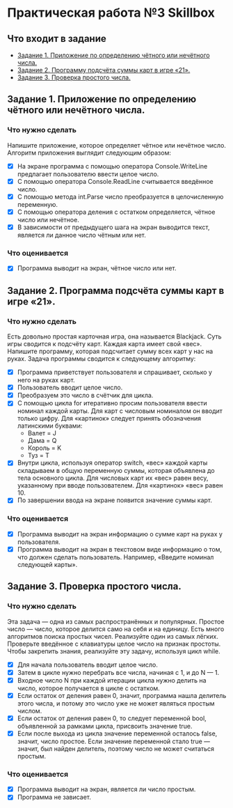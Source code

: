 # Практическая работа №3 Skillbox
## Что входит в задание
* [Задание 1. Приложение по определению чётного или нечётного числа.](#задание-1-приложение-по-определению-чётного-или-нечётного-числа)
* [Задание 2. Программу подсчёта суммы карт в игре «21».](#задание-2-программа-подсчёта-суммы-карт-в-игре-21)
* [Задание 3. Проверка простого числа.](#задание-3-проверка-простого-числа)

## Задание 1. Приложение по определению чётного или нечётного числа.
### Что нужно сделать
Напишите приложение, которое определяет чётное или нечётное число. Алгоритм приложения выглядит следующим образом:
- [x] На экране программа с помощью оператора Console.WriteLine предлагает пользователю ввести целое число.
- [x] С помощью оператора Console.ReadLine считывается введённое число.
- [x] С помощью метода int.Parse число преобразуется в целочисленную переменную.
- [x] С помощью оператора деления с остатком определяется, чётное число или нечётное.
- [x] В зависимости от предыдущего шага на экран выводится текст, является ли данное число чётным или нет.

### Что оценивается
- [x] Программа выводит на экран, чётное число или нет. 

## Задание 2. Программа подсчёта суммы карт в игре «21».
### Что нужно сделать
Есть довольно простая карточная игра, она называется Blackjack. Суть игры сводится к подсчёту карт. Каждая карта имеет свой «вес». Напишите программу, которая подсчитает сумму всех карт у нас на руках. Задача программы сводится к следующему алгоритму:

- [x] Программа приветствует пользователя и спрашивает, сколько у него на руках карт.
- [x] Пользователь вводит целое число.
- [x] Преобразуем это число в счётчик для цикла.
- [x] С помощью цикла for итеративно просим пользователя ввести номинал каждой карты. Для карт с числовым номиналом он вводит только цифру.  Для «картинок» следует принять обозначения латинскими буквами:
  * Валет = J
  * Дама = Q
  * Король = K
  * Туз = T
- [x] Внутри цикла, используя оператор switch, «вес» каждой карты складываем в общую переменную суммы, которая объявлена до тела основного цикла. Для числовых карт их «вес» равен весу, указанному при вводе пользователем. Для «картинок» «вес» равен 10.
- [x] По завершении ввода на экране появится значение суммы карт.

### Что оценивается
- [x] Программа выводит на экран информацию о сумме карт на руках у пользователя. 
- [x] Программа выводит на экран в текстовом виде информацию о том, что должен сделать пользователь. Например, «Введите номинал следующей карты».

## Задание 3. Проверка простого числа.
### Что нужно сделать
Эта задача — одна из самых распространённых и популярных. Простое число — число, которое делится само на себя и на единицу. Есть много алгоритмов поиска простых чисел. Реализуйте один из самых лёгких. Проверьте введённое с клавиатуры целое число на признак простоты. Чтобы закрепить знания, реализуйте эту задачу, используя цикл while.
- [x] Для начала пользователь вводит целое число.
- [x] Затем в цикле нужно перебрать все числа, начиная с 1, и до N — 1.
- [x] Входное число N при каждой итерации цикла нужно делить на число, которое получается в цикле с остатком. 
- [x] Если остаток от деления равен 0, значит, программа нашла делитель этого числа, и потому это число уже не может являться простым числом.
- [x] Если остаток от деления равен 0, то следует переменной bool, объявленной за рамками цикла, присвоить значение true.
- [x] Если после выхода из цикла значение переменной осталось false, значит, число простое. Если значение переменной стало true — значит, был найден делитель, поэтому число не может считаться простым.

### Что оценивается
- [x] Программа выводит на экран, является ли число простым.
- [x] Программа не зависает.
